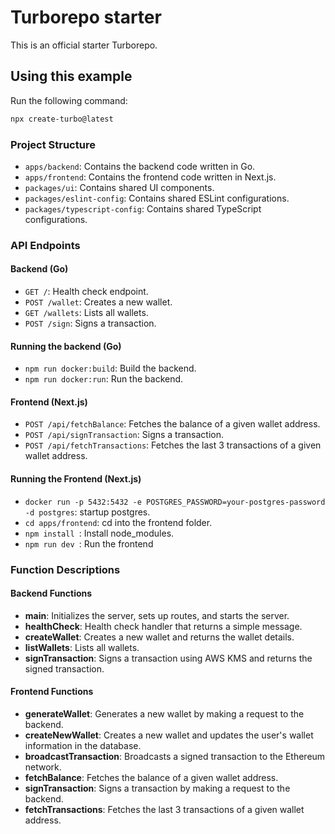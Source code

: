 # Turborepo starter

This is an official starter Turborepo.

## Using this example

Run the following command:

```sh
npx create-turbo@latest
```

### Project Structure

- `apps/backend`: Contains the backend code written in Go.
- `apps/frontend`: Contains the frontend code written in Next.js.
- `packages/ui`: Contains shared UI components.
- `packages/eslint-config`: Contains shared ESLint configurations.
- `packages/typescript-config`: Contains shared TypeScript configurations.

### API Endpoints

#### Backend (Go)

- `GET /`: Health check endpoint.
- `POST /wallet`: Creates a new wallet.
- `GET /wallets`: Lists all wallets.
- `POST /sign`: Signs a transaction.

#### Running the backend (Go)

- `npm run docker:build`: Build the backend.
- `npm run docker:run`: Run the backend.

#### Frontend (Next.js)

- `POST /api/fetchBalance`: Fetches the balance of a given wallet address.
- `POST /api/signTransaction`: Signs a transaction.
- `POST /api/fetchTransactions`: Fetches the last 3 transactions of a given wallet address.

#### Running the Frontend (Next.js)

- `docker run -p 5432:5432 -e POSTGRES_PASSWORD=your-postgres-password -d postgres`: startup postgres.
- `cd apps/frontend`: cd into the frontend folder.
- `npm install `: Install node_modules.
- `npm run dev `: Run the frontend

### Function Descriptions

#### Backend Functions

- **main**: Initializes the server, sets up routes, and starts the server.
- **healthCheck**: Health check handler that returns a simple message.
- **createWallet**: Creates a new wallet and returns the wallet details.
- **listWallets**: Lists all wallets.
- **signTransaction**: Signs a transaction using AWS KMS and returns the signed transaction.

#### Frontend Functions

- **generateWallet**: Generates a new wallet by making a request to the backend.
- **createNewWallet**: Creates a new wallet and updates the user's wallet information in the database.
- **broadcastTransaction**: Broadcasts a signed transaction to the Ethereum network.
- **fetchBalance**: Fetches the balance of a given wallet address.
- **signTransaction**: Signs a transaction by making a request to the backend.
- **fetchTransactions**: Fetches the last 3 transactions of a given wallet address.
